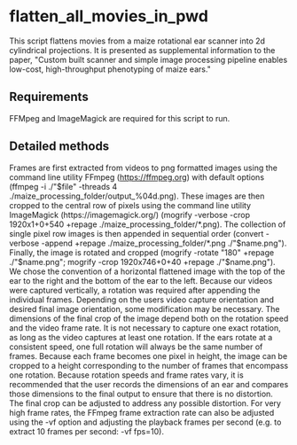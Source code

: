 # flatten_all_movies_in_pwd
This script flattens movies from a maize rotational ear scanner into 2d cylindrical projections. It is presented as supplemental information to the paper, "Custom built scanner and simple image processing pipeline enables low-cost, high-throughput phenotyping of maize ears."

## Requirements
FFMpeg and ImageMagick are required for this script to run.

## Detailed methods
Frames are first extracted from videos to png formatted images using the command line utility FFmpeg (https://ffmpeg.org) with default options (ffmpeg -i ./"$file" -threads 4 ./maize_processing_folder/output_%04d.png). These images are then cropped to the central row of pixels using the command line utility ImageMagick (https://imagemagick.org/) (mogrify -verbose -crop 1920x1+0+540 +repage ./maize_processing_folder/*.png). The collection of single pixel row images is then appended in sequential order (convert -verbose -append +repage ./maize_processing_folder/*.png ./"$name.png"). Finally, the image is rotated and cropped (mogrify -rotate "180" +repage ./"$name.png"; mogrify -crop 1920x746+0+40 +repage ./"$name.png"). We chose the convention of a horizontal flattened image with the top of the ear to the right and the bottom of the ear to the left. Because our videos were captured vertically, a rotation was required after appending the individual frames. Depending on the users video capture orientation and desired final image orientation, some modification may be necessary. The dimensions of the final crop of the image depend both on the rotation speed and the video frame rate. It is not necessary to capture one exact rotation, as long as the video captures at least one rotation. If the ears rotate at a consistent speed, one full rotation will always be the same number of frames. Because each frame becomes one pixel in height, the image can be cropped to a height corresponding to the number of frames that encompass one rotation. Because rotation speeds and frame rates vary, it is recommended that the user records the dimensions of an ear and compares those dimensions to the final output to ensure that there is no distortion. The final crop can be adjusted to address any possible distortion. For very high frame rates, the FFmpeg frame extraction rate can also be adjusted using the -vf option and adjusting the playback frames per second (e.g. to extract 10 frames per second: -vf fps=10).
